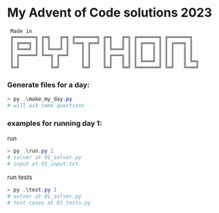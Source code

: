 # My Advent of Code solutions 2023

```
 Made in
 ╔═══════╗ ╔═╗   ╔═╗ ╔═══════╗ ╔═╗   ╔═╗ ╔═══════╗ ╔═══════╗
 ║ ╔═══╗ ║ ║ ║   ║ ║ ╚══╗ ╔══╝ ║ ║   ║ ║ ║ ╔═══╗ ║ ║ ╔═══╗ ║
 ║ ╚═══╝ ║ ║ ╚═══╝ ║    ║ ║    ║ ╚═══╝ ║ ║ ║   ║ ║ ║ ║   ║ ║
 ║ ╔═════╝ ╚══╗ ╔══╝    ║ ║    ║ ╔═══╗ ║ ║ ║   ║ ║ ║ ║   ║ ║
 ║ ║          ║ ║       ║ ║    ║ ║   ║ ║ ║ ╚═══╝ ║ ║ ║   ║ ╚═╗
 ╚═╝          ╚═╝       ╚═╝    ╚═╝   ╚═╝ ╚═══════╝ ╚═╝   ╚═══╝
```

### Generate files for a day:

```powershell
> py .\make_my_day.py
# will ask some questions
```

### examples for running day 1:

run

```powershell
> py .\run.py 1
# solver at 01_solver.py
# input at 01_input.txt
```

run tests

```powershell
> py .\test.py 1
# solver at 01_solver.py
# test cases at 01_tests.py
```
